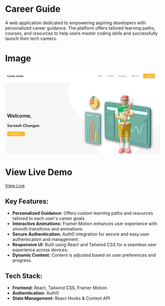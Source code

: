 # **Career Guide**

A web application dedicated to empowering aspiring developers with personalized career guidance. The platform offers tailored learning paths, courses, and resources to help users master coding skills and successfully launch their tech careers.

# **Image**
<a href='https://career-guidance-ten.vercel.app' target='_blank'><img src='career_guide_live_img.png' /></a>

# **View Live Demo**
<a href='https://career-guidance-ten.vercel.app' target='_blank'>View Live</a>

## **Key Features:**

- **Personalized Guidance:** Offers custom learning paths and resources tailored to each user's career goals.
- **Interactive Animations:** Framer Motion enhances user experience with smooth transitions and animations.
- **Secure Authentication:** Auth0 integration for secure and easy user authentication and management.
- **Responsive UI:** Built using React and Tailwind CSS for a seamless user experience across devices.
- **Dynamic Content:** Content is adjusted based on user preferences and progress.

## **Tech Stack:**

- **Frontend:** React, Tailwind CSS, Framer Motion
- **Authentication:** Auth0
- **State Management:** React Hooks & Context API
